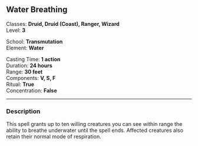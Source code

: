 ## Water Breathing

Classes: **Druid, Druid (Coast), Ranger, Wizard**  
Level: **3**  

School: **Transmutation**  
Element: **Water**  

Casting Time: **1 action**  
Duration: **24 hours**  
Range: **30 feet**  
Components: **V, S, F**  
Ritual: **True**  
Concentration: **False**  

------

### Description

This spell grants up to ten willing creatures you can see within range the ability to breathe underwater until the spell ends. Affected creatures also retain their normal mode of respiration.